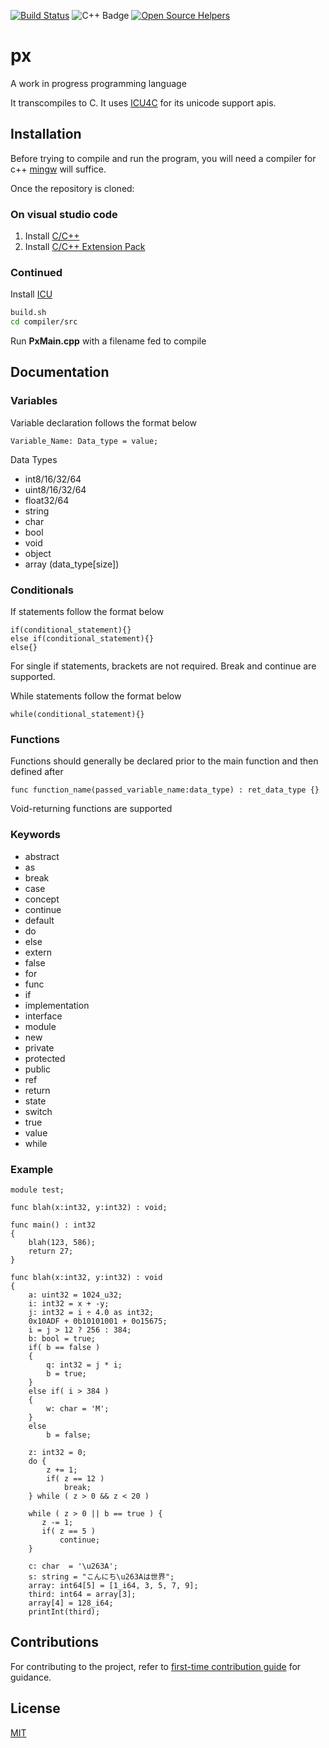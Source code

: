 [![Build Status](https://travis-ci.org/sbuberl/px.svg)](https://travis-ci.org/sbuberl/px)
![C++ Badge](https://camo.githubusercontent.com/5470b238fcbd1a4ed9f15c650df2472ece533eb5/68747470733a2f2f696d672e736869656c64732e696f2f62616467652f7374642d632b2b31342d626c75652e737667)
[![Open Source Helpers](https://www.codetriage.com/sbuberl/px/badges/users.svg)](https://www.codetriage.com/sbuberl/px)

# px

A work in progress programming language

It transcompiles to C. It uses [ICU4C](http://site.icu-project.org/) for its unicode support apis.

## Installation

Before trying to compile and run the program, you will need a compiler for c++
[mingw](https://www.mingw-w64.org/) will suffice.

Once the repository is cloned:

### On visual studio code

1. Install [C/C++](https://marketplace.visualstudio.com/items?itemName=ms-vscode.cpptools)
2. Install [C/C++ Extension Pack](https://marketplace.visualstudio.com/items?itemName=ms-vscode.cpptools-extension-pack)

### Continued

Install [ICU](https://icu.unicode.org/download)

```bash
build.sh
cd compiler/src
```

Run **PxMain.cpp** with a filename fed to compile

## Documentation

### Variables

Variable declaration follows the format below

```
Variable_Name: Data_type = value;
```

Data Types

- int8/16/32/64
- uint8/16/32/64
- float32/64
- string
- char
- bool
- void
- object
- array (data_type[size])

### Conditionals

If statements follow the format below

```
if(conditional_statement){}
else if(conditional_statement){}
else{}
```

For single if statements, brackets are not required. Break and continue are supported.

While statements follow the format below

```
while(conditional_statement){}
```

### Functions

Functions should generally be declared prior to the main function and then defined after

```
func function_name(passed_variable_name:data_type) : ret_data_type {}
```

Void-returning functions are supported

### Keywords

- abstract
- as
- break
- case
- concept
- continue
- default
- do
- else
- extern
- false
- for
- func
- if
- implementation
- interface
- module
- new
- private
- protected
- public
- ref
- return
- state
- switch
- true
- value
- while

### Example

```
module test;

func blah(x:int32, y:int32) : void;

func main() : int32
{
	blah(123, 586);
	return 27;
}

func blah(x:int32, y:int32) : void
{
	a: uint32 = 1024_u32;
	i: int32 = x + -y;
	j: int32 = i ÷ 4.0 as int32;
	0x10ADF + 0b10101001 + 0o15675;
	i = j > 12 ? 256 : 384;
	b: bool = true;
	if( b == false )
	{
		q: int32 = j * i;
		b = true;
	}
    else if( i > 384 )
    {
        w: char = 'M';
    }
	else
		b = false;

	z: int32 = 0;
	do {
        z += 1;
        if( z == 12 )
            break;
    } while ( z > 0 && z < 20 )

    while ( z > 0 || b == true ) {
       z -= 1;
       if( z == 5 )
           continue;
    }

	c: char  = '\u263A';
	s: string = "こんにち\u263Aは世界";
	array: int64[5] = [1_i64, 3, 5, 7, 9];
	third: int64 = array[3];
	array[4] = 128_i64;
	printInt(third);
```

## Contributions

For contributing to the project, refer to [first-time contribution guide](https://github.com/firstcontributions/first-contributions) for guidance.

## License

[MIT](https://choosealicense.com/licenses/mit/)
